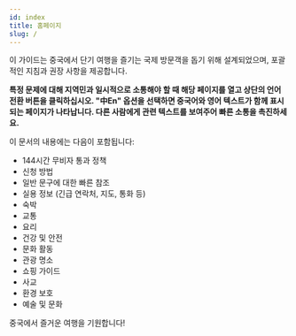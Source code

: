 ```yaml
---
id: index
title: 홈페이지 
slug: /
---
```





이 가이드는 중국에서 단기 여행을 즐기는 국제 방문객을 돕기 위해 설계되었으며, 포괄적인 지침과 권장 사항을 제공합니다.

**특정 문제에 대해 지역민과 일시적으로 소통해야 할 때 해당 페이지를 열고 상단의 언어 전환 버튼을 클릭하십시오. "中En" 옵션을 선택하면 중국어와 영어 텍스트가 함께 표시되는 페이지가 나타납니다. 다른 사람에게 관련 텍스트를 보여주어 빠른 소통을 촉진하세요.**

이 문서의 내용에는 다음이 포함됩니다:

- 144시간 무비자 통과 정책
- 신청 방법
- 일반 문구에 대한 빠른 참조
- 실용 정보 (긴급 연락처, 지도, 통화 등)
- 숙박
- 교통
- 요리
- 건강 및 안전
- 문화 활동
- 관광 명소
- 쇼핑 가이드
- 사교
- 환경 보호
- 예술 및 문화

중국에서 즐거운 여행을 기원합니다!
